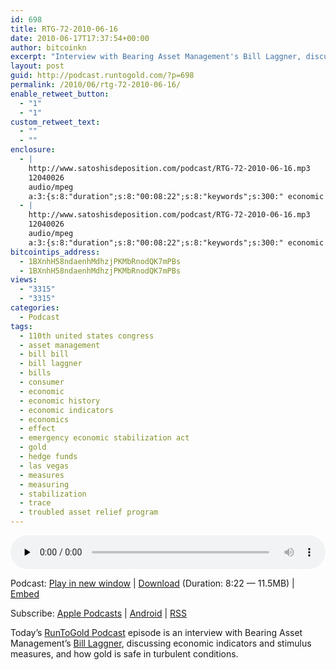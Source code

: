 ```yaml
---
id: 698
title: RTG-72-2010-06-16
date: 2010-06-17T17:37:54+00:00
author: bitcoinkn
excerpt: "Interview with Bearing Asset Management's Bill Laggner, discussing economic indicators and stimulus measures, and how gold is safe in turbulent conditions."
layout: post
guid: http://podcast.runtogold.com/?p=698
permalink: /2010/06/rtg-72-2010-06-16/
enable_retweet_button:
  - "1"
  - "1"
custom_retweet_text:
  - ""
  - ""
enclosure:
  - |
    http://www.satoshisdeposition.com/podcast/RTG-72-2010-06-16.mp3
    12040026
    audio/mpeg
    a:3:{s:8:"duration";s:8:"00:08:22";s:8:"keywords";s:300:" economic indicators, las vegas, bill bill, asset management, economic, hedge funds, measuring, trace, bills, gold, stabilization, measures, effect, consumer, bill laggner, economics, economic history, 110th united states congress, emergency economic stabilization act, troubled asset relief program ";s:6:"author";s:17:"Trace Mayer, J.D.";}
  - |
    http://www.satoshisdeposition.com/podcast/RTG-72-2010-06-16.mp3
    12040026
    audio/mpeg
    a:3:{s:8:"duration";s:8:"00:08:22";s:8:"keywords";s:300:" economic indicators, las vegas, bill bill, asset management, economic, hedge funds, measuring, trace, bills, gold, stabilization, measures, effect, consumer, bill laggner, economics, economic history, 110th united states congress, emergency economic stabilization act, troubled asset relief program ";s:6:"author";s:17:"Trace Mayer, J.D.";}
bitcointips_address:
  - 1BXnhH58ndaenhMdhzjPKMbRnodQK7mPBs
  - 1BXnhH58ndaenhMdhzjPKMbRnodQK7mPBs
views:
  - "3315"
  - "3315"
categories:
  - Podcast
tags:
  - 110th united states congress
  - asset management
  - bill bill
  - bill laggner
  - bills
  - consumer
  - economic
  - economic history
  - economic indicators
  - economics
  - effect
  - emergency economic stabilization act
  - gold
  - hedge funds
  - las vegas
  - measures
  - measuring
  - stabilization
  - trace
  - troubled asset relief program
---
```

<!--powerpress_player-->

<div class="powerpress_player" id="powerpress_player_5663">
  <audio class="wp-audio-shortcode" id="audio-698-74" preload="none" style="width: 100%;" controls="controls"><source type="audio/mpeg" src="http://media.blubrry.com/bitcoinruntogold/p/www.satoshisdeposition.com/podcast/RTG-72-2010-06-16.mp3?_=74" /><a href="http://media.blubrry.com/bitcoinruntogold/p/www.satoshisdeposition.com/podcast/RTG-72-2010-06-16.mp3">http://media.blubrry.com/bitcoinruntogold/p/www.satoshisdeposition.com/podcast/RTG-72-2010-06-16.mp3</a></audio>
</div>

<p class="powerpress_links powerpress_links_mp3">
  Podcast: <a href="http://media.blubrry.com/bitcoinruntogold/p/www.satoshisdeposition.com/podcast/RTG-72-2010-06-16.mp3" class="powerpress_link_pinw" target="_blank" title="Play in new window" onclick="return powerpress_pinw('https://www.bitcoin.kn/?powerpress_pinw=698-podcast');" rel="nofollow">Play in new window</a> | <a href="http://media.blubrry.com/bitcoinruntogold/s/www.satoshisdeposition.com/podcast/RTG-72-2010-06-16.mp3" class="powerpress_link_d" title="Download" rel="nofollow" download="RTG-72-2010-06-16.mp3">Download</a> (Duration: 8:22 &#8212; 11.5MB) | <a href="#" class="powerpress_link_e" title="Embed" onclick="return powerpress_show_embed('698-podcast');" rel="nofollow">Embed</a>
</p>

<p class="powerpress_embed_box" id="powerpress_embed_698-podcast" style="display: none;">
  <input id="powerpress_embed_698-podcast_t" type="text" value="<iframe width=&quot;320&quot; height=&quot;30&quot; src=&quot;https://www.bitcoin.kn/?powerpress_embed=698-podcast&amp;powerpress_player=mediaelement-audio&quot; frameborder=&quot;0&quot; scrolling=&quot;no&quot;></iframe>" onclick="javascript: this.select();" onfocus="javascript: this.select();" style="width: 70%;" readOnly />
</p>

<p class="powerpress_links powerpress_subscribe_links">
  Subscribe: <a href="https://itunes.apple.com/WebObjects/MZStore.woa/wa/viewPodcast?id=301670981&mt=2&ls=1#episodeGuid=http%3A%2F%2Fpodcast.runtogold.com%2F%3Fp%3D698" class="powerpress_link_subscribe powerpress_link_subscribe_itunes" title="Subscribe on Apple Podcasts" rel="nofollow">Apple Podcasts</a> | <a href="https://subscribeonandroid.com/www.bitcoin.kn/feed/podcast/" class="powerpress_link_subscribe powerpress_link_subscribe_android" title="Subscribe on Android" rel="nofollow">Android</a> | <a href="https://www.bitcoin.kn/feed/podcast/" class="powerpress_link_subscribe powerpress_link_subscribe_rss" title="Subscribe via RSS" rel="nofollow">RSS</a>
</p>

Today&#8217;s <a title="runtogold podcast" href="http://podcast.runtogold.com/2010/06/rtg-72-2010-06-16/" target="_blank">RunToGold Podcast</a> episode is an interview with Bearing Asset Management&#8217;s <a title="bill laggner" href="http://www.runtogold.com/2010/06/economic-stabilization-measures-and-their-effect-on-the-consumer" target="_blank">Bill Laggner</a>, discussing economic indicators and stimulus measures, and how gold is safe in turbulent conditions.